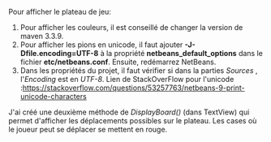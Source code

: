 Pour afficher le plateau de jeu:
1. Pour afficher les couleurs, il est conseillé de changer la version de maven 3.3.9.
2. Pour afficher les pions en unicode, il faut ajouter  **-J-Dfile.encoding=UTF-8** à la propriété **netbeans_default_options** dans le fichier **etc/netbeans.conf**.
Ensuite, redémarrez NetBeans.
3. Dans les propriétés du projet, il faut vérifier si dans la parties _Sources_ , l'_Encoding_ est en _UTF-8_.
Lien de StackOverFlow pour l'unicode :https://stackoverflow.com/questions/53257763/netbeans-9-print-unicode-characters

J'ai créé une deuxième méthode de _DisplayBoard()_ (dans TextView) qui permet d'afficher les déplacements possibles sur le plateau. Les cases où le joueur peut se déplacer se mettent en rouge.